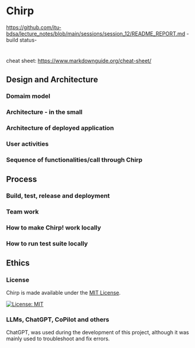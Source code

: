 # Chirp

https://github.com/itu-bdsa/lecture_notes/blob/main/sessions/session_12/README_REPORT.md
-build status-

#

cheat sheet: https://www.markdownguide.org/cheat-sheet/

## Design and Architecture

### Domaim model

### Architecture - in the small

### Architecture of deployed application

### User activities

### Sequence of functionalities/call through Chirp

## Process

### Build, test, release and deployment

### Team work

### How to make Chirp! work locally

### How to run test suite locally

## Ethics

### License

Chirp is made available under the [MIT License](https://opensource.org/license/mit).

[![License: MIT](https://img.shields.io/badge/License-MIT-orange.svg)](https://opensource.org/licenses/MIT)

### LLMs, ChatGPT, CoPilot and others

ChatGPT, was used during the development of this project, although it was mainly used to troubleshoot and fix errors.
